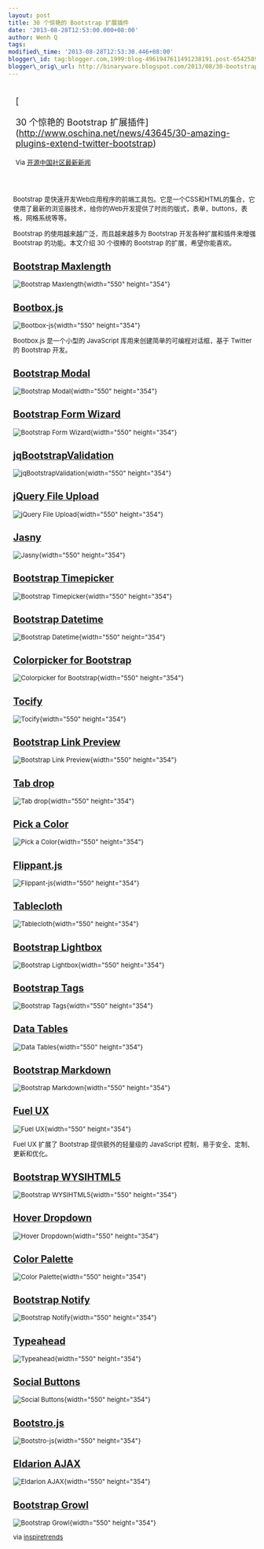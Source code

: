 ```yaml
--- 
layout: post 
title: 30 个惊艳的 Bootstrap 扩展插件 
date: '2013-08-28T12:53:00.000+08:00' 
author: Wenh Q
tags:
modified\_time: '2013-08-28T12:53:30.446+08:00' 
blogger\_id: tag:blogger.com,1999:blog-4961947611491238191.post-6542589572980917128
blogger\_orig\_url: http://binaryware.blogspot.com/2013/08/30-bootstrap.html
---
```

<div style="margin: 10px; padding: 5px;">

<div style="font-size: 18px;">

[

30 个惊艳的 Bootstrap
扩展插件](http://www.oschina.net/news/43645/30-amazing-plugins-extend-twitter-bootstrap)

</div>

<div style="font-size: 13px;">

Via [开源中国社区最新新闻](http://www.oschina.net/?from=rss)

</div>

</div>

<div style="font-size: 13px; padding: 15px 0 10px 10px;">

Bootstrap
是快速开发Web应用程序的前端工具包。它是一个CSS和HTML的集合，它使用了最新的浏览器技术，给你的Web开发提供了时尚的版式，表单，buttons，表格，网格系统等等。

Bootstrap 的使用越来越广泛，而且越来越多为 Bootstrap
开发各种扩展和插件来增强 Bootstrap 的功能。本文介绍 30 个很棒的
Bootstrap 的扩展，希望你能喜欢。

[Bootstrap Maxlength](http://mimo84.github.io/bootstrap-maxlength/)
-------------------------------------------------------------------

![Bootstrap
Maxlength](http://static.oschina.net/uploads/img/201308/28085526_Nv1c.jpg){width="550"
height="354"}



[Bootbox.js](http://www.oschina.net/p/bootbox)
----------------------------------------------

![Bootbox-js](http://static.oschina.net/uploads/img/201308/28085526_gxKZ.jpg){width="550"
height="354"}

Bootbox.js 是一个小型的 JavaScript 库用来创建简单的可编程对话框，基于
Twitter 的 Bootstrap 开发。



[Bootstrap Modal](http://jschr.github.io/bootstrap-modal/)
----------------------------------------------------------

![Bootstrap
Modal](http://static.oschina.net/uploads/img/201308/28085526_oNPy.jpg){width="550"
height="354"}



[Bootstrap Form Wizard](http://www.panopta.com/2013/02/06/bootstrap-application-wizard/)
----------------------------------------------------------------------------------------

![Bootstrap Form
Wizard](http://static.oschina.net/uploads/img/201308/28085526_8YrW.jpg){width="550"
height="354"}



[jqBootstrapValidation](http://reactiveraven.github.io/jqBootstrapValidation/)
------------------------------------------------------------------------------

![jqBootstrapValidation](http://static.oschina.net/uploads/img/201308/28085527_iO4V.jpg){width="550"
height="354"}



[jQuery File Upload](http://blueimp.github.io/jQuery-File-Upload/)
------------------------------------------------------------------

![jQuery File
Upload](http://static.oschina.net/uploads/img/201308/28085527_j82U.jpg){width="550"
height="354"}



[Jasny](http://jasny.github.io/bootstrap/index.html)
----------------------------------------------------

![Jasny](http://static.oschina.net/uploads/img/201308/28085527_ta2g.jpg){width="550"
height="354"}



[Bootstrap Timepicker](http://jdewit.github.io/bootstrap-timepicker/)
---------------------------------------------------------------------

![Bootstrap
Timepicker](http://static.oschina.net/uploads/img/201308/28085528_S0bY.jpg){width="550"
height="354"}



[Bootstrap Datetime](http://tarruda.github.io/bootstrap-datetimepicker/)
------------------------------------------------------------------------

![Bootstrap
Datetime](http://static.oschina.net/uploads/img/201308/28085528_Qznt.jpg){width="550"
height="354"}



[Colorpicker for Bootstrap](http://xaguilars.github.io/bootstrap-colorpicker/)
------------------------------------------------------------------------------

![Colorpicker for
Bootstrap](http://static.oschina.net/uploads/img/201308/28085528_myUt.jpg){width="550"
height="354"}



[Tocify](http://gregfranko.com/jquery.tocify.js/)
-------------------------------------------------

![Tocify](http://static.oschina.net/uploads/img/201308/28085529_So1Q.jpg){width="550"
height="354"}



[Bootstrap Link Preview](http://romainpiel.com/linkpreview/)
------------------------------------------------------------

![Bootstrap Link
Preview](http://static.oschina.net/uploads/img/201308/28085529_PxCV.jpg){width="550"
height="354"}



[Tab drop](http://www.eyecon.ro/bootstrap-tabdrop/)
---------------------------------------------------

![Tab
drop](http://static.oschina.net/uploads/img/201308/28085530_cLhL.jpg){width="550"
height="354"}



[Pick a Color](http://lauren.github.io/pick-a-color/)
-----------------------------------------------------

![Pick a
Color](http://static.oschina.net/uploads/img/201308/28085530_IVVb.jpg){width="550"
height="354"}



[Flippant.js](http://labs.mintchaos.com/flippant.js/)
-----------------------------------------------------

![Flippant-js](http://static.oschina.net/uploads/img/201308/28085531_84Sm.jpg){width="550"
height="354"}



[Tablecloth](http://tableclothjs.com/)
--------------------------------------

![Tablecloth](http://static.oschina.net/uploads/img/201308/28085531_t3EU.jpg){width="550"
height="354"}



[Bootstrap Lightbox](http://jbutz.github.io/bootstrap-lightbox/)
----------------------------------------------------------------

![Bootstrap
Lightbox](http://static.oschina.net/uploads/img/201308/28085531_pBvZ.jpg){width="550"
height="354"}



[Bootstrap Tags](http://maxwells.github.io/bootstrap-tags.html)
---------------------------------------------------------------

![Bootstrap
Tags](http://static.oschina.net/uploads/img/201308/28085532_umct.jpg){width="550"
height="354"}



[Data Tables](http://www.datatables.net/blog/Twitter_Bootstrap_2)
-----------------------------------------------------------------

![Data
Tables](http://static.oschina.net/uploads/img/201308/28085532_ZmqK.jpg){width="550"
height="354"}



[Bootstrap Markdown](http://toopay.github.io/bootstrap-markdown/)
-----------------------------------------------------------------

![Bootstrap
Markdown](http://static.oschina.net/uploads/img/201308/28085532_tfJf.jpg){width="550"
height="354"}



[Fuel UX](http://www.oschina.net/p/fuelux)
------------------------------------------

![Fuel
UX](http://static.oschina.net/uploads/img/201308/28085533_0cmA.jpg){width="550"
height="354"}

Fuel UX 扩展了 Bootstrap 提供额外的轻量级的 JavaScript
控制，易于安全、定制、更新和优化。



[Bootstrap WYSIHTML5](http://www.oschina.net/p/bootstrap-wysihtml5)
-------------------------------------------------------------------

![Bootstrap
WYSIHTML5](http://static.oschina.net/uploads/img/201308/28085533_Fdzt.jpg){width="550"
height="354"}



[Hover Dropdown](http://cameronspear.com/demos/twitter-bootstrap-hover-dropdown/)
---------------------------------------------------------------------------------

![Hover
Dropdown](http://static.oschina.net/uploads/img/201308/28085534_93aE.jpg){width="550"
height="354"}



[Color Palette](http://extremefe.github.io/bootstrap-colorpalette/)
-------------------------------------------------------------------

![Color
Palette](http://static.oschina.net/uploads/img/201308/28085534_qCA3.jpg){width="550"
height="354"}



[Bootstrap Notify](http://goodybag.github.io/bootstrap-notify/)
---------------------------------------------------------------

![Bootstrap
Notify](http://static.oschina.net/uploads/img/201308/28085535_NS7T.jpg){width="550"
height="354"}



[Typeahead](http://twitter.github.io/typeahead.js/)
---------------------------------------------------

![Typeahead](http://static.oschina.net/uploads/img/201308/28085535_ZuJY.jpg){width="550"
height="354"}



[Social Buttons](http://noizwaves.github.io/bootstrap-social-buttons/)
----------------------------------------------------------------------

![Social
Buttons](http://static.oschina.net/uploads/img/201308/28085535_KMVY.jpg){width="550"
height="354"}



[Bootstro.js](http://clu3.github.io/bootstro.js/)
-------------------------------------------------

![Bootstro-js](http://static.oschina.net/uploads/img/201308/28085536_5Rve.jpg){width="550"
height="354"}



[Eldarion AJAX](http://uk013.gondor.co/)
----------------------------------------

![Eldarion
AJAX](http://static.oschina.net/uploads/img/201308/28085536_9xMF.jpg){width="550"
height="354"}



[Bootstrap Growl](https://github.com/ifightcrime/bootstrap-growl)
-----------------------------------------------------------------

![Bootstrap
Growl](http://static.oschina.net/uploads/img/201308/28085536_Kt3d.jpg){width="550"
height="354"}



via
[inspiretrends](http://inspiretrends.com/30-amazing-plugins-extend-twitter-bootstrap/)

</div>
